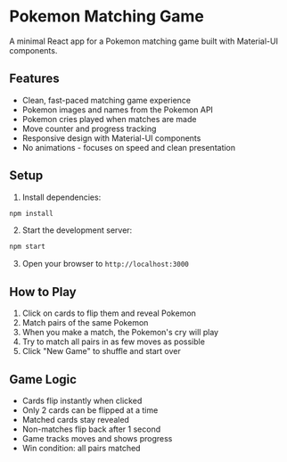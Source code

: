 # Pokemon Matching Game

A minimal React app for a Pokemon matching game built with Material-UI components.

## Features

- Clean, fast-paced matching game experience
- Pokemon images and names from the Pokemon API
- Pokemon cries played when matches are made
- Move counter and progress tracking
- Responsive design with Material-UI components
- No animations - focuses on speed and clean presentation

## Setup

1. Install dependencies:
```bash
npm install
```

2. Start the development server:
```bash
npm start
```

3. Open your browser to `http://localhost:3000`

## How to Play

1. Click on cards to flip them and reveal Pokemon
2. Match pairs of the same Pokemon
3. When you make a match, the Pokemon's cry will play
4. Try to match all pairs in as few moves as possible
5. Click "New Game" to shuffle and start over

## Game Logic

- Cards flip instantly when clicked
- Only 2 cards can be flipped at a time
- Matched cards stay revealed
- Non-matches flip back after 1 second
- Game tracks moves and shows progress
- Win condition: all pairs matched
